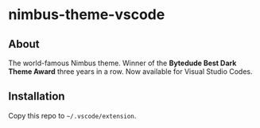 # nimbus-theme-vscode

## About

The world-famous Nimbus theme. Winner of the **Bytedude Best Dark Theme Award**
three years in a row. Now available for Visual Studio Codes.

## Installation

Copy this repo to `~/.vscode/extension`.
